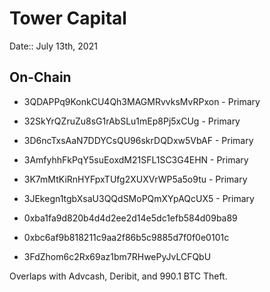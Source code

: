 # Tower Capital

Date:: July 13th, 2021

## On-Chain

- 3QDAPPq9KonkCU4Qh3MAGMRvvksMvRPxon - Primary
- 32SkYrQZruZu8sG1rAbSLu1mEp8Pj5xCUg - Primary
- 3D6ncTxsAaN7DDYCsQU96skrDQDxw5VbAF - Primary
- 3AmfyhhFkPqY5suEoxdM21SFL1SC3G4EHN - Primary
- 3K7mMtKiRnHYFpxTUfg2XUXVrWP5a5o9tu - Primary
- 3JEkegn1tgbXsaU3QQdSMoPQmXYpAQcUX5 - Primary

- 0xba1fa9d820b4d4d2ee2d14e5dc1efb584d09ba89
- 0xbc6af9b818211c9aa2f86b5c9885d7f0f0e0101c
- 3FdZhom6c2Rx69az1bm7RHwePyJvLCFQbU

Overlaps with Advcash, Deribit, and 990.1 BTC Theft.